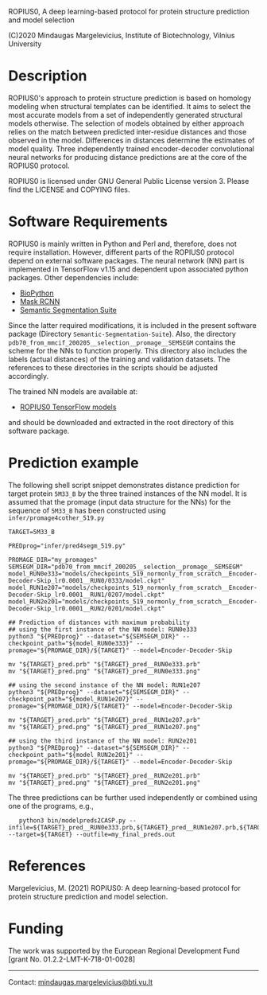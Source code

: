 ROPIUS0, A deep learning-based protocol for protein structure prediction and model selection

(C)2020 Mindaugas Margelevicius,
Institute of Biotechnology, Vilnius University

# Description

   ROPIUS0's approach to protein structure prediction is based on homology 
   modeling when structural templates can be identified. It aims to select 
   the most accurate models from a set of independently generated 
   structural models otherwise. The selection of models obtained by 
   either approach relies on the match between predicted inter-residue 
   distances and those observed in the model. Differences in distances 
   determine the estimates of model quality. Three independently trained 
   encoder-decoder convolutional neural networks for producing distance 
   predictions are at the core of the ROPIUS0 protocol.

   ROPIUS0 is licensed under GNU General Public License version 3. 
   Please find the LICENSE and COPYING files.

# Software Requirements

   ROPIUS0 is mainly written in Python and Perl and, therefore, does not 
   require installation. However, different parts of the ROPIUS0 protocol 
   depend on external software packages. The neural network (NN) part is 
   implemented in TensorFlow v1.15 and dependent upon associated python 
   packages. Other dependencies include:
 
  *  [BioPython](https://biopython.org)
  *  [Mask RCNN](https://github.com/matterport/Mask_RCNN)
  *  [Semantic Segmentation Suite](https://github.com/GeorgeSeif/Semantic-Segmentation-Suite)

   Since the latter required modifications, it is included in the present 
   software package (Directory `Semantic-Segmentation-Suite`). Also, the 
   directory `pdb70_from_mmcif_200205__selection__promage__SEMSEGM` 
   contains the scheme for the NNs to function properly. This directory
   also includes the labels (actual distances) of the training and 
   validation datasets. The references to these directories in the 
   scripts should be adjusted accordingly. 

   The trained NN models are available at:

  *  [ROPIUS0 TensorFlow models](https://zenodo.org/record/4450107/files/ropius0-models.tgz?download=1)

   and should be downloaded and extracted in the root directory of this 
   software package.

# Prediction example

   The following shell script snippet demonstrates distance prediction 
   for target protein `5M33_B` by the three trained instances of the NN 
   model. It is assumed that the promage (input data structure for the 
   NNs) for the sequence of `5M33_B` has been constructed using 
   `infer/promage4cother_519.py`

```
TARGET=5M33_B

PREDprog="infer/pred4segm_519.py"

PROMAGE_DIR="my_promages"
SEMSEGM_DIR="pdb70_from_mmcif_200205__selection__promage__SEMSEGM"
model_RUN0e333="models/checkpoints_519_normonly_from_scratch__Encoder-Decoder-Skip_lr0.0001__RUN0/0333/model.ckpt"
model_RUN1e207="models/checkpoints_519_normonly_from_scratch__Encoder-Decoder-Skip_lr0.0001__RUN1/0207/model.ckpt"
model_RUN2e201="models/checkpoints_519_normonly_from_scratch__Encoder-Decoder-Skip_lr0.0001__RUN2/0201/model.ckpt"

## Prediction of distances with maximum probability
## using the first instance of the NN model: RUN0e333
python3 "${PREDprog}" --dataset="${SEMSEGM_DIR}" --checkpoint_path="${model_RUN0e333}" --promage="${PROMAGE_DIR}/${TARGET}" --model=Encoder-Decoder-Skip

mv "${TARGET}_pred.prb" "${TARGET}_pred__RUN0e333.prb"
mv "${TARGET}_pred.png" "${TARGET}_pred__RUN0e333.png"

## using the second instance of the NN model: RUN1e207
python3 "${PREDprog}" --dataset="${SEMSEGM_DIR}" --checkpoint_path="${model_RUN1e207}" --promage="${PROMAGE_DIR}/${TARGET}" --model=Encoder-Decoder-Skip

mv "${TARGET}_pred.prb" "${TARGET}_pred__RUN1e207.prb"
mv "${TARGET}_pred.png" "${TARGET}_pred__RUN1e207.png"

## using the third instance of the NN model: RUN2e201
python3 "${PREDprog}" --dataset="${SEMSEGM_DIR}" --checkpoint_path="${model_RUN2e201}" --promage="${PROMAGE_DIR}/${TARGET}" --model=Encoder-Decoder-Skip

mv "${TARGET}_pred.prb" "${TARGET}_pred__RUN2e201.prb"
mv "${TARGET}_pred.png" "${TARGET}_pred__RUN2e201.png"

```

   The three predictions can be further used independently or combined 
   using one of the programs, e.g.,

```
   python3 bin/modelpreds2CASP.py --infile=${TARGET}_pred__RUN0e333.prb,${TARGET}_pred__RUN1e207.prb,${TARGET}_pred__RUN2e201.prb --target=${TARGET} --outfile=my_final_preds.out
```

# References

Margelevicius, M. (2021) ROPIUS0: A deep learning-based protocol for 
protein structure prediction and model selection.

# Funding

The work was supported by the European Regional Development Fund 
[grant No. 01.2.2-LMT-K-718-01-0028]

---

Contact: <mindaugas.margelevicius@bti.vu.lt>


